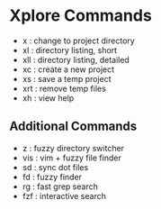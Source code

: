 # Xplore Commands

- x   : change to project directory
- xl  : directory listing, short
- xll : directory listing, detailed
- xc  : create a new project
- xs  : save a temp project
- xrt : remove temp files
- xh  : view help

## Additional Commands

- z   : fuzzy directory switcher
- vis : vim + fuzzy file finder
- sd  : sync dot files
- fd  : fuzzy finder
- rg  : fast grep search
- fzf : interactive search

